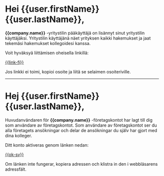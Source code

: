 # Hei {{user.firstName}} {{user.lastName}},

**{{company.name}}** -yritystilin p&auml;&auml;k&auml;ytt&auml;j&auml; on lis&auml;nnyt sinut yritystilin k&auml;ytt&auml;j&auml;ksi. Yritystilin k&auml;ytt&auml;j&auml;n&auml; n&auml;et yrityksen kaikki hakemukset ja jaat tekem&auml;si hakemukset kollegoidesi kanssa.

Voit hyv&auml;ksy&auml; liitt&auml;misen oheisella linkill&auml;:

[{{link-fi}}]({{link-fi}})

Jos linkki ei toimi, kopioi osoite ja liit&auml; se selaimen osoiteriville.

---

# Hej {{user.firstName}} {{user.lastName}},

Huvudanv&auml;ndaren f&ouml;r **{{company.name}}** -f&ouml;retagskontot har lagt till dig som anv&auml;ndare av f&ouml;retagskontot. Som anv&auml;ndare av f&ouml;retagskontot ser du alla f&ouml;retagets ans&ouml;kningar och delar de ans&ouml;kningar du sj&auml;lv har gjort med dina kolleger.

Ditt konto aktiveras genom l&auml;nken nedan:

 [{{ok-sv}}]({{ok-sv}})

Om l&auml;nken inte fungerar, kopiera adressen och klistra in den i webbl&auml;sarens adressf&auml;lt.
